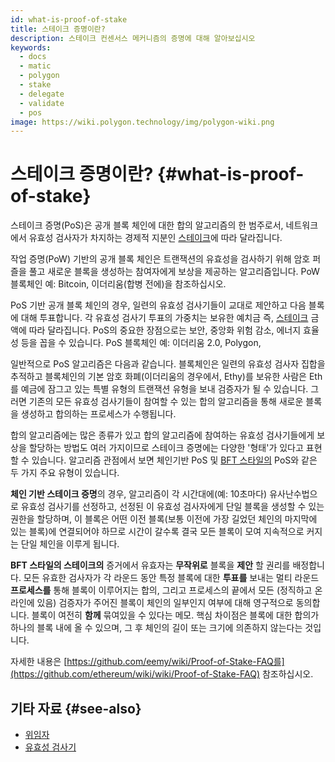 ```yaml
---
id: what-is-proof-of-stake
title: 스테이크 증명이란?
description: 스테이크 컨센서스 메커니즘의 증명에 대해 알아보십시오
keywords:
  - docs
  - matic
  - polygon
  - stake
  - delegate
  - validate
  - pos
image: https://wiki.polygon.technology/img/polygon-wiki.png
---
```


# 스테이크 증명이란? {#what-is-proof-of-stake}

스테이크 증명(PoS)은 공개 블록 체인에 대한 합의 알고리즘의 한 범주로서, 네트워크에서 유효성 검사자가 차지하는 경제적 지분인 [스테이크](/docs/maintain/glossary.md#staking)에 따라 달라집니다.

작업 증명(PoW) 기반의 공개 블록 체인은 트랜잭션의 유효성을 검사하기 위해 암호 퍼즐을 풀고 새로운 블록을 생성하는 참여자에게 보상을 제공하는 알고리즘입니다. PoW 블록체인 예: Bitcoin, 이더리움(합병 전에)을 참조하십시오.

PoS 기반 공개 블록 체인의 경우, 일련의 유효성 검사기들이 교대로 제안하고 다음 블록에 대해 투표합니다. 각 유효성 검사기 투표의 가중치는 보유한 예치금 즉, [스테이크](/docs/maintain/glossary.md#staking) 금액에 따라 달라집니다. PoS의 중요한 장점으로는 보안, 중앙화 위험 감소, 에너지 효율성 등을 꼽을 수 있습니다. PoS 블록체인 예: 이더리움 2.0, Polygon,

일반적으로 PoS 알고리즘은 다음과 같습니다. 블록체인은 일련의 유효성 검사자 집합을 추적하고 블록체인의 기본 암호 화폐(이더리움의 경우에서, Ethy)를 보유한 사람은 Eth를 예금에 잠그고 있는 특별 유형의 트랜잭션 유형을 보내 검증자가 될 수 있습니다. 그러면 기존의 모든 유효성 검사기들이 참여할 수 있는 합의 알고리즘을 통해 새로운 블록을 생성하고 합의하는 프로세스가 수행됩니다.

합의 알고리즘에는 많은 종류가 있고 합의 알고리즘에 참여하는 유효성 검사기들에게 보상을 할당하는 방법도 여러 가지이므로 스테이크 증명에는 다양한 '형태'가 있다고 표현할 수 있습니다. 알고리즘 관점에서 보면 체인기반 PoS 및 [BFT 스타일의](https://en.wikipedia.org/wiki/Byzantine_fault_tolerance) PoS와 같은 두 가지 주요 유형이 있습니다.

**체인 기반 스테이크 증명**의 경우, 알고리즘이 각 시간대에(예: 10초마다) 유사난수법으로 유효성 검사기를 선정하고, 선정된 이 유효성 검사자에게 단일 블록을 생성할 수 있는 권한을 할당하며, 이 블록은 어떤 이전 블록(보통 이전에 가장 길었던 체인의 마지막에 있는 블록)에 연결되어야 하므로 시간이 갈수록 결국 모든 블록이 모여 지속적으로 커지는 단일 체인을 이루게 됩니다.

**BFT 스타일의 스테이크의** 증거에서 유효자는 **무작위로** 블록을 **제안** 할 권리를 배정합니다. 모든 유효한 검사자가 각 라운드 동안 특정 블록에 대한 **투표를** 보내는 멀티 라운드 **프로세스를** 통해 블록이 이루어지는 합의, 그리고 프로세스의 끝에서 모든 (정직하고 온라인에 있음) 검증자가 주어진 블록이 체인의 일부인지 여부에 대해 영구적으로 동의합니다. 블록이 여전히 **함께** 묶여있을 수 있다는 메모. 핵심 차이점은 블록에 대한 합의가 하나의 블록 내에 올 수 있으며, 그 후 체인의 길이 또는 크기에 의존하지 않는다는 것입니다.

자세한 내용은 [https://github.com/eemy/wiki/Proof-of-Stake-FAQ를](https://github.com/ethereum/wiki/wiki/Proof-of-Stake-FAQ) 참조하십시오.

## 기타 자료 {#see-also}

* [위임자](/docs/maintain/glossary.md#delegator)
* [유효성 검사기](/docs/maintain/glossary.md#validator)
